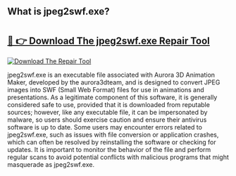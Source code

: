 ## What is jpeg2swf.exe? 

# <h2><a href="https://exedetect.com/download.php?jpeg2swf.exe">🔗 👉 Download The jpeg2swf.exe Repair Tool</a></h2>

[![Download The Repair Tool](https://exedetect.com/download-button.jpg)](https://exedetect.com/download.php?jpeg2swf.exe)

jpeg2swf.exe is an executable file associated with Aurora 3D Animation Maker, developed by the aurora3dteam, and is designed to convert JPEG images into SWF (Small Web Format) files for use in animations and presentations. As a legitimate component of this software, it is generally considered safe to use, provided that it is downloaded from reputable sources; however, like any executable file, it can be impersonated by malware, so users should exercise caution and ensure their antivirus software is up to date. Some users may encounter errors related to jpeg2swf.exe, such as issues with file conversion or application crashes, which can often be resolved by reinstalling the software or checking for updates. It is important to monitor the behavior of the file and perform regular scans to avoid potential conflicts with malicious programs that might masquerade as jpeg2swf.exe.
